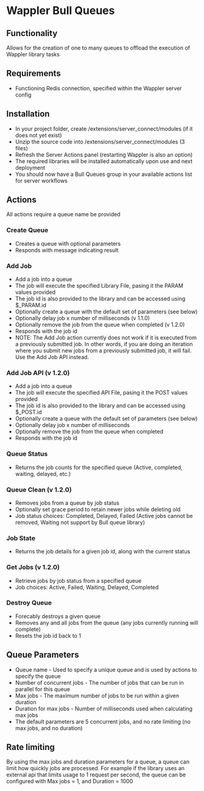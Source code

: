 # Wappler Bull Queues

## Functionality
Allows for the creation of one to many queues to offload the execution of Wappler library tasks

## Requirements
* Functioning Redis connection, specified within the Wappler server config

## Installation
* In your project folder, create /extensions/server_connect/modules (if it does not yet exist)
* Unzip the source code into /extensions/server_connect/modules (3 files)
* Refresh the Server Actions panel (restarting Wappler is also an option)
* The required libraries will be installed automatically upon use and next deployment
* You should now have a Bull Queues group in your available actions list for server workflows

## Actions
All actions require a queue name be provided

### Create Queue
* Creates a queue with optional parameters
* Responds with message indicating result

### Add Job
* Add a job into a queue
* The job will execute the specified Library File, pasing it the PARAM values provided
* The job id is also provided to the library and can be accessed using $_PARAM.id
* Optionally create a queue with the default set of parameters (see below)
* Optionally delay job x number of milliseconds (v 1.1.0)
* Optionally remove the job from the queue when completed (v 1.2.0)
* Responds with the job id
* NOTE: The Add Job action currently does not work if it is executed from a previously submitted job. In other words, if you are doing an iteration where you submit new jobs from a previously submitted job, it will fail. Use the Add Job API instead.

### Add Job API (v 1.2.0)
* Add a job into a queue
* The job will execute the specified API File, pasing it the POST values provided
* The job id is also provided to the library and can be accessed using $_POST.id
* Optionally create a queue with the default set of parameters (see below)
* Optionally delay job x number of milliseconds
* Optionally remove the job from the queue when completed
* Responds with the job id

### Queue Status
* Returns the job counts for the specified queue (Active, completed, waiting, delayed, etc.)

### Queue Clean (v 1.2.0)
* Removes jobs from a queue by job status
* Optionally set grace period to retain newer jobs while deleting old
* Job status choices: Completed, Delayed, Failed (Active jobs cannot be removed, Waiting not support by Bull queue library)

### Job State
* Returns the job details for a given job id, along with the current status

### Get Jobs (v 1.2.0)
* Retrieve jobs by job status from a specified queue
* Job choices: Active, Failed, Waiting, Delayed, Completed

### Destroy Queue
* Forecably destroys a given queue
* Removes any and all jobs from the queue (any jobs currently running will complete)
* Resets the job id back to 1

## Queue Parameters
* Queue name - Used to specify a unique queue and is used by actions to specify the queue
* Number of concurrent jobs - The number of jobs that can be run in parallel for this queue
* Max jobs - The maximum number of jobs to be run within a given duration
* Duration for max jobs - Number of milliseconds used when calculating max jobs
* The default parameters are 5 concurrent jobs, and no rate limiting (no max jobs, and no duration)

## Rate limiting
By using the max jobs and duration parameters for a queue, a queue can limit how quickly jobs are processed.  For example if the library uses an external api that limits usage to 1 request per second, the queue can be configured with Max jobs = 1, and Duration = 1000
